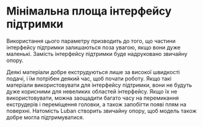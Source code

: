 Мінімальна площа інтерфейсу підтримки
====

Використання цього параметру призводить до того, що частини інтерфейсу підтримки залишаються поза увагою, якщо вони дуже маленькі. Замість інтерфейсу підтримки буде надруковано звичайну опору.

Деякі матеріали добре екструдуються лише за високої швидкості подачі, і їм потрібен деякий час, щоб почати роботу. Якщо такі матеріали використовувати для інтерфейсу підтримки, вони не будуть дуже корисними для невеликих областей інтерфейсу. Якщо їх не використовувати, можна заощадити багато часу на перемикання екструдерів і переміщення головки, а також запобігти появі плям на поверхні. Натомість Luban створить звичайну опору, щоб модель також добре могла підтримуватися.
